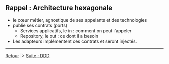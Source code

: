 ## Rappel : Architecture hexagonale

* le cœur métier, agnostique de ses appelants et des technologies
* publie ses contrats (ports)
  * Services applicatifs, le in : comment on peut l'appeler 
  * Repository, le out : ce dont il a besoin
* Les adapteurs implémentent ces contrats et seront injectés.

---
[Retour](https://github.com/edouard-gv/ddd-java9) 
|> [Suite : DDD](./rappel-ddd.md)
 
 